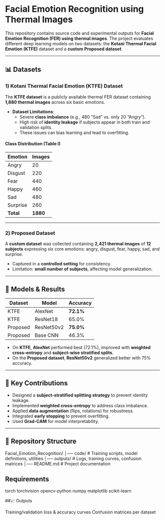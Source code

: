# Facial Emotion Recognition using Thermal Images  

This repository contains source code and experimental outputs for **Facial Emotion Recognition (FER) using thermal images**. The project evaluates different deep learning models on two datasets: the **Kotani Thermal Facial Emotion (KTFE)** dataset and a **custom Proposed dataset**.  

---

## 📊 Datasets  

### 1) Kotani Thermal Facial Emotion (KTFE) Dataset  
The **KTFE dataset** is a publicly available thermal FER dataset containing **1,880 thermal images** across six basic emotions.  

- **Dataset Limitations**:  
  - Severe **class imbalance** (e.g., 480 “Sad” vs. only 20 “Angry”).  
  - High risk of **identity leakage** if subjects appear in both train and validation splits.  
  - These issues can bias learning and lead to overfitting.  

#### Class Distribution (Table I)  

| Emotion   | Images |  
|-----------|--------|  
| Angry     | 20     |  
| Disgust   | 220    |  
| Fear      | 440    |  
| Happy     | 460    |  
| Sad       | 480    |  
| Surprise  | 260    |  
| **Total** | **1880** |  

---

### 2) Proposed Dataset  
A **custom dataset** was collected containing **2,421 thermal images** of **12 subjects** expressing six core emotions: angry, disgust, fear, happy, sad, and surprise.  

- Captured in a **controlled setting** for consistency.  
- Limitation: **small number of subjects**, affecting model generalization.  

---

## 🧠 Models & Results  

| Dataset   | Model       | Accuracy |  
|-----------|------------|----------|  
| KTFE      | AlexNet     | **72.1%** |  
| KTFE      | ResNet18    | 65.0%   |  
| Proposed  | ResNet50v2  | **75.0%** |  
| Proposed  | Base CNN    | 46.3%   |  

- On **KTFE**, **AlexNet** performed best (72.1%), improved with **weighted cross-entropy** and **subject-wise stratified splits**.  
- On the **Proposed dataset**, **ResNet50v2** generalized better with 75% accuracy.  

---

## 🚀 Key Contributions  

- Designed a **subject-stratified splitting strategy** to prevent identity leakage.  
- Implemented **weighted cross-entropy** to address class imbalance.  
- Applied **data augmentation** (flips, rotations) for robustness.  
- Integrated **early stopping** to prevent overfitting.  
- Used **Grad-CAM** for model interpretability.  

---

## 📂 Repository Structure  
Facial_Emotion_Recognition/
│── code/ # Training scripts, model definitions, utilities
│── outputs/ # Logs, training curves, confusion matrices
│── README.md # Project documentation

## Requirements
torch
torchvision
opencv-python
numpy
matplotlib
scikit-learn

##📈 Outputs

Training/validation loss & accuracy curves
Confusion matrices per dataset
